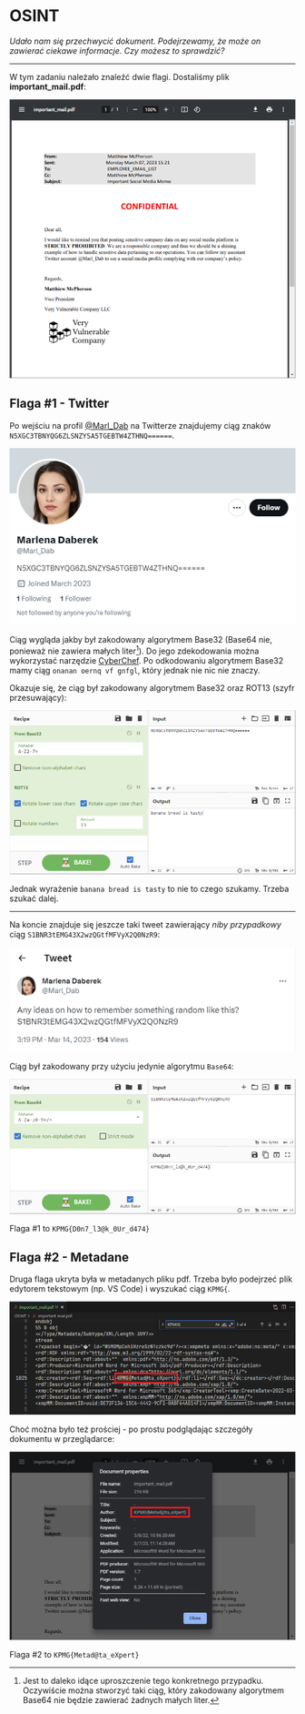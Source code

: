 # OSINT

_Udało nam się przechwycić dokument. Podejrzewamy, że może on zawierać ciekawe informacje. Czy możesz to sprawdzić?_

---

W tym zadaniu należało znaleźć dwie flagi.
Dostaliśmy plik **important_mail.pdf**:

![](./imgs/1.png)

## Flaga #1 - Twitter

Po wejściu na profil [@Marl_Dab](https://twitter.com/Marl_Dab) na Twitterze znajdujemy ciąg znaków `N5XGC3TBNYQG6ZLSNZYSA5TGEBTW4ZTHNQ======`.

![](./imgs/2.png)

Ciąg wygląda jakby był zakodowany algorytmem Base32 (Base64 nie, ponieważ nie zawiera małych liter[^*]).
Do jego zdekodowania można wykorzystać narzędzie [CyberChef](https://gchq.github.io/CyberChef).
Po odkodowaniu algorytmem Base32 mamy ciąg `onanan oernq vf gnfgl`, który jednak nie nic nie znaczy.
[^*]: Jest to daleko idące uproszczenie tego konkretnego przypadku. Oczywiście można stworzyć taki ciąg, który zakodowany algorytmem Base64 nie będzie zawierać żadnych małych liter.

Okazuje się, że ciąg był zakodowany algorytmem Base32 oraz ROT13 (szyfr przesuwający):

![](./imgs/3.png)

Jednak wyrażenie `banana bread is tasty` to nie to czego szukamy.
Trzeba szukać dalej.

---

Na koncie znajduje się jeszcze taki tweet zawierający _niby przypadkowy_ ciąg `S1BNR3tEMG43X2wzQGtfMFVyX2Q0NzR9`:

![](./imgs/4.png)

Ciąg był zakodowany przy użyciu jedynie algorytmu `Base64`:

![](./imgs/5.png)

Flaga #1 to `KPMG{D0n7_l3@k_0Ur_d474}`

## Flaga #2 - Metadane

Druga flaga ukryta była w metadanych pliku pdf. Trzeba było podejrzeć plik edytorem tekstowym (np. VS Code) i wyszukać ciąg `KPMG{`.

![](./imgs/6.png)

Choć można było też prościej - po prostu podglądając szczegóły dokumentu w przeglądarce:

![](./imgs/7.png)

Flaga #2 to `KPMG{Metad@ta_eXpert}`
